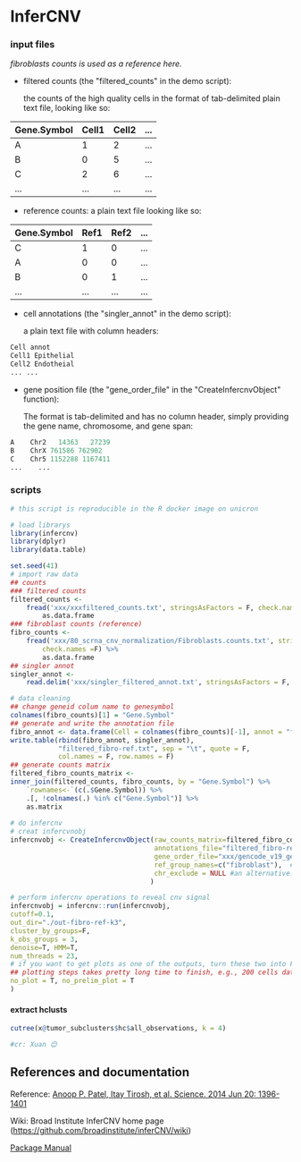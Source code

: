 # InferCNV

### input files

*fibroblasts counts is used as a reference here.*

- filtered counts (the "filtered_counts" in the demo script): 

  the counts of the high quality cells in the format of tab-delimited plain text file, looking like so:  

| Gene.Symbol | Cell1 | Cell2 | ...  |
| ----------- | ----- | ----- | ---- |
| A           | 1     | 2     | ...  |
| B           | 0     | 5     | ...  |
| C           | 2     | 6     | ...  |
| ...         | ...   | ...   | ...  |

- reference counts: a plain text file looking like so:  

| Gene.Symbol | Ref1 | Ref2 | ...  |
| ----------- | ---- | ---- | ---- |
| C           | 1    | 0    | ...  |
| A           | 0    | 0    | ...  |
| B           | 0    | 1    | ...  |
| ...         | ...  | ...  | ...  |

- cell annotations (the "singler_annot" in the demo script): 

  a plain text file with column headers:  

```r
Cell annot
Cell1 Epithelial
Cell2 Endotheial
... ...
```

- gene position file (the "gene_order_file" in the "CreateInfercnvObject" function): 

  The format is tab-delimited and has no column header, simply providing the gene name, chromosome, and gene span:

```r
A    Chr2	14363	27239
B    ChrX 761586 762902
C    Chr5 1152288 1167411
...    ...
```

### scripts

```r
# this script is reproducible in the R docker image on unicron

# load librarys
library(infercnv)
library(dplyr)
library(data.table)

set.seed(41)
# import raw data
## counts
### filtered counts
filtered_counts <- 
	fread('xxx/xxxfiltered_counts.txt', stringsAsFactors = F, check.names =F) %>% 
		as.data.frame
### fibroblast counts (reference)
fibro_counts <- 
	fread('xxx/80_scrna_cnv_normalization/Fibroblasts.counts.txt', stringsAsFactors = F,
        check.names =F) %>% 
		as.data.frame
## singler annot
singler_annot <- 
	read.delim('xxx/singler_filtered_annot.txt', stringsAsFactors = F, check.names = F)

# data cleaning
## change geneid colum name to genesymbol
colnames(fibro_counts)[1] = "Gene.Symbol"
## generate and write the annotation file
fibro_annot <- data.frame(Cell = colnames(fibro_counts)[-1], annot = "fibroblast")
write.table(rbind(fibro_annot, singler_annot), 
            "filtered_fibro-ref.txt", sep = "\t", quote = F, 
            col.names = F, row.names = F)
## generate counts matrix
filtered_fibro_counts_matrix <- 
inner_join(filtered_counts, fibro_counts, by = "Gene.Symbol") %>% 
	`rownames<-`(c(.$Gene.Symbol)) %>% 
	.[, !colnames(.) %in% c("Gene.Symbol")] %>% 
	as.matrix
 
# do infercnv
# creat infercvnobj
infercnvobj <- CreateInfercnvObject(raw_counts_matrix=filtered_fibro_counts_matrix, 
                                    annotations_file="filtered_fibro-ref.txt", delim="\t", 
                                    gene_order_file="xxx/gencode_v19_gene_pos.txt",
                                    ref_group_names=c("fibroblast"),  #an alternative: NULL
                                    chr_exclude = NULL #an alternative: c("ChrM", "ChrX")
                                   )

# perform infercnv operations to reveal cnv signal
infercnvobj = infercnv::run(infercnvobj, 
cutoff=0.1,
out_dir="./out-fibro-ref-k3",
cluster_by_groups=F, 
k_obs_groups = 3,
denoise=T, HMM=T,  
num_threads = 23, 
# if you want to get plots as one of the outputs, turn these two into F
## plotting steps takes pretty long time to finish, e.g., 200 cells dataset: "no plots" takes ~100sec, "with plots" takes >220sec.  
no_plot = T, no_prelim_plot = T
)

```

#### extract hclusts
```r
cutree(x@tumor_subclusters$hc$all_observations, k = 4)	

#cr: Xuan 😊
```

## References and documentation 
Reference: [Anoop P. Patel, Itay Tirosh, et al. Science. 2014 Jun 20: 1396-1401](http://www.ncbi.nlm.nih.gov/pmc/articles/PMC4123637/)

Wiki: Broad Institute InferCNV home page (https://github.com/broadinstitute/inferCNV/wiki)

[Package Manual](https://bioconductor.org/packages/release/bioc/manuals/infercnv/man/infercnv.pdf)

